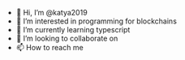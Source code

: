 - 👋 Hi, I’m @katya2019
- 👀 I’m interested in programming for blockchains
- 🌱 I’m currently learning typescript
- 💞️ I’m looking to collaborate on
- 📫 How to reach me

<!---
katya2019/katya2019 is a ✨ special ✨ repository because its `README.md` (this file) appears on your GitHub profile.
You can click the Preview link to take a look at your changes.
--->

